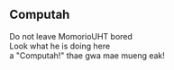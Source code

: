 ## Computah
Do not leave MomorioUHT bored\
Look what he is doing here\
a "Computah!" thae gwa mae mueng eak!